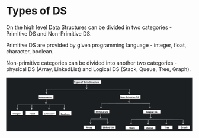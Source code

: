 # Types of DS

On the high level Data Structures can be divided in two categories - Primitive DS and Non-Primitive DS.

Primitive DS are provided by given programming language - integer, float, character, boolean.

Non-primitive categories can be divided into another two categories - physical DS (Array, LinkedList) and Logical DS (Stack, Queue, Tree, Graph).

![](../../images/2019-06-10-18-37-11.png)
